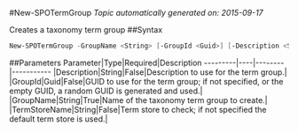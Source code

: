 #New-SPOTermGroup
*Topic automatically generated on: 2015-09-17*

Creates a taxonomy term group
##Syntax
```powershell
New-SPOTermGroup -GroupName <String> [-GroupId <Guid>] [-Description <String>] [-TermStoreName <String>]
```


##Parameters
Parameter|Type|Required|Description
---------|----|--------|-----------
|Description|String|False|Description to use for the term group.|
|GroupId|Guid|False|GUID to use for the term group; if not specified, or the empty GUID, a random GUID is generated and used.|
|GroupName|String|True|Name of the taxonomy term group to create.|
|TermStoreName|String|False|Term store to check; if not specified the default term store is used.|
<!-- Ref: AB4D0A2FE3E9B05E19184AA5470B29DD -->
